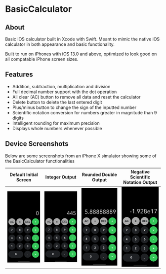 # BasicCalculator

## About

Basic iOS calculator built in Xcode with Swift. Meant to mimic the native iOS calculator in both appearance and basic functionality.

Built to run on iPhones with iOS 13.0 and above, optimized to look good on all compatable iPhone screen sizes.

## Features
* Addition, subtraction, multiplication and division
* Full decimal number support with the dot operation
* All clear (AC) button to remove all data and reset the calculator
* Delete button to delete the last entered digit
* Plus/minus button to change the sign of the inputted number
* Scientific notation conversion for numbers greater in magnitude than 9 digits
* Intelligent rounding for maximum precision
* Displays whole numbers whenever possible

## Device Screenshots

Below are some screenshots from an iPhone X simulator showing some of the BasicCalculator functionalities

Default Initial Screen | Integer Output | Rounded Double Output | Negative Scientific Notation Output
---------------------- | -------------- | --------------------- | -----------------------------------
![alt text](InitialScreen.png?raw=true) | ![alt text](IntegerOutput.png?raw=true) | ![alt text](RoundedDoubleOutput.png?raw=true) | ![alt text](NegativeScientificNotation.png?raw=true)
